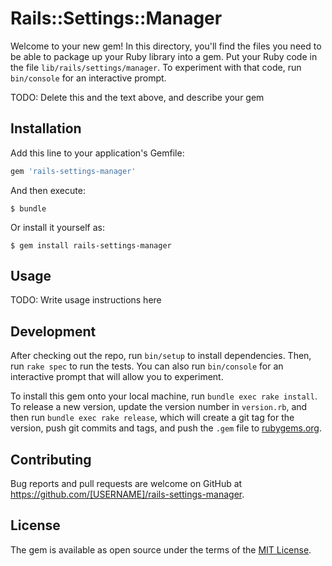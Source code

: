 # Rails::Settings::Manager

Welcome to your new gem! In this directory, you'll find the files you need to be able to package up your Ruby library into a gem. Put your Ruby code in the file `lib/rails/settings/manager`. To experiment with that code, run `bin/console` for an interactive prompt.

TODO: Delete this and the text above, and describe your gem

## Installation

Add this line to your application's Gemfile:

```ruby
gem 'rails-settings-manager'
```

And then execute:

    $ bundle

Or install it yourself as:

    $ gem install rails-settings-manager

## Usage

TODO: Write usage instructions here

## Development

After checking out the repo, run `bin/setup` to install dependencies. Then, run `rake spec` to run the tests. You can also run `bin/console` for an interactive prompt that will allow you to experiment.

To install this gem onto your local machine, run `bundle exec rake install`. To release a new version, update the version number in `version.rb`, and then run `bundle exec rake release`, which will create a git tag for the version, push git commits and tags, and push the `.gem` file to [rubygems.org](https://rubygems.org).

## Contributing

Bug reports and pull requests are welcome on GitHub at https://github.com/[USERNAME]/rails-settings-manager.


## License

The gem is available as open source under the terms of the [MIT License](http://opensource.org/licenses/MIT).


